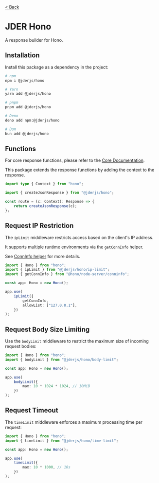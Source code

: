 [< Back](./../../README.md)

# JDER Hono

A response builder for Hono.

## Installation

Install this package as a dependency in the project:

```sh
# npm
npm i @jderjs/hono

# Yarn
yarn add @jderjs/hono

# pnpm
pnpm add @jderjs/hono

# Deno
deno add npm:@jderjs/hono

# Bun
bun add @jderjs/hono
```

## Functions

For core response functions,
please refer to the [Core Documentation](https://github.com/jder-std/core.js/blob/main/docs/README.md).

This package extends the response functions by adding the context to the response.

```ts
import type { Context } from "hono";

import { createJsonResponse } from "@jderjs/hono";

const route = (c: Context): Response => {
    return createJsonResponse(c);
};
```

## Request IP Restriction

The `ipLimit` middleware restricts access based on the client's IP address.

It supports multiple runtime environments via the `getConnInfo` helper.

See [ConnInfo helper](https://hono.dev/docs/helpers/conninfo) for more details.

```ts
import { Hono } from "hono";
import { ipLimit } from "@jderjs/hono/ip-limit";
import { getConnInfo } from "@hono/node-server/conninfo";

const app: Hono = new Hono();

app.use(
    ipLimit({
        getConnInfo,
        allowList: ["127.0.0.1"],
    })
);
```

## Request Body Size Limiting

Use the `bodyLimit` middleware to restrict the maximum size of incoming request bodies:

```ts
import { Hono } from "hono";
import { bodyLimit } from "@jderjs/hono/body-limit";

const app: Hono = new Hono();

app.use(
    bodyLimit({
        max: 10 * 1024 * 1024, // 10MiB
    })
);
```

## Request Timeout

The `timeLimit` middleware enforces a maximum processing time per request:

```ts
import { Hono } from "hono";
import { timeLimit } from "@jderjs/hono/time-limit";

const app: Hono = new Hono();

app.use(
    timeLimit({
        max: 10 * 1000, // 10s
    })
);
```

